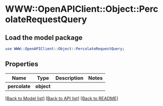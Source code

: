 # WWW::OpenAPIClient::Object::PercolateRequestQuery

## Load the model package
```perl
use WWW::OpenAPIClient::Object::PercolateRequestQuery;
```

## Properties
Name | Type | Description | Notes
------------ | ------------- | ------------- | -------------
**percolate** | **object** |  | 

[[Back to Model list]](../README.md#documentation-for-models) [[Back to API list]](../README.md#documentation-for-api-endpoints) [[Back to README]](../README.md)


